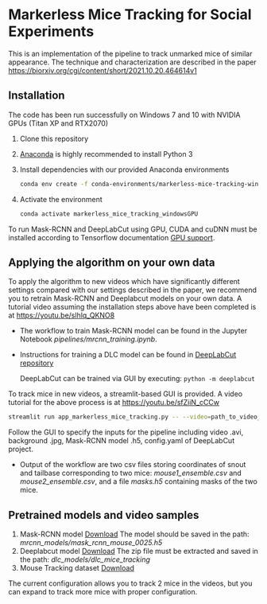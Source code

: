 # Markerless Mice Tracking for Social Experiments

This is an implementation of the pipeline to track unmarked mice of similar appearance. The technique and characterization are described in the paper https://biorxiv.org/cgi/content/short/2021.10.20.464614v1

## Installation
The code has been run successfully on Windows 7 and 10 with NVIDIA GPUs (Titan XP and RTX2070)
1. Clone this repository
2. [Anaconda](https://www.anaconda.com/distribution/) is highly recommended to install Python 3
3. Install dependencies with our provided Anaconda environments
   ```bash
   conda env create -f conda-environments/markerless-mice-tracking-windowsGPU.yaml
   ```

4. Activate the environment 

   ```bash
   conda activate markerless_mice_tracking_windowsGPU
   ```
To run Mask-RCNN and DeepLabCut using GPU, CUDA and cuDNN  must be installed according to Tensorflow documentation [GPU support](https://www.tensorflow.org/install/source#gpu). 
## Applying the algorithm on your own data
To apply the algorithm to new videos which have significantly different settings compared with our settings described in the paper, we recommend you to
retrain Mask-RCNN and Deeplabcut models on your own data. A tutorial video assuming the installation steps above have been completed is at https://youtu.be/slhlq_QKNO8

- The workflow to train Mask-RCNN model can be found in the Jupyter Notebook *pipelines/mrcnn_training.ipynb*. 

- Instructions for training a DLC model can be found in [DeepLabCut repository](https://github.com/DeepLabCut/DeepLabCut)

   DeepLabCut can be trained via GUI by executing:  `python -m deeplabcut`


To track mice in new videos, a streamlit-based GUI is provided. A video tutorial for the above process is at https://youtu.be/sfZiiN_cCCw

   ```bash
   streamlit run app_markerless_mice_tracking.py -- --video=path_to_video_dir/  --background=path_to_background_image_dir/ --mrcnn_model=path_to_mrcnn_model_dir/ --dlc_project=path_to_dlc_project_dir/
   ```

Follow the GUI to specify the inputs for the pipeline including video .avi, background .jpg, Mask-RCNN model .h5, config.yaml of DeepLabCut project.
* Output of the workflow are two csv files storing coordinates of snout and tailbase corresponding to two mice: *mouse1_ensemble.csv* and *mouse2_ensemble.csv*, and a file *masks.h5* containing masks of the two mice. 



## Pretrained models and video samples 
1. Mask-RCNN model [Download](http://people.ucalgary.ca/~kmurari/masomotr/trainedModels/mask_rcnn_mouse_0025.h5)
The model should be saved in the path:  *mrcnn_models/mask_rcnn_mouse_0025.h5*
2. Deeplabcut model [Download](http://people.ucalgary.ca/~kmurari/masomotr/trainedModels/dlc_mice_model.rar)
The zip file must be extracted and saved in the path:  *dlc_models/dlc_mice_tracking*
3. Mouse Tracking dataset [Download](http://people.ucalgary.ca/~kmurari/masomotr/MTdataset)

The current configuration allows you to track 2 mice in the videos, but you can expand to track more mice with proper configuration.

